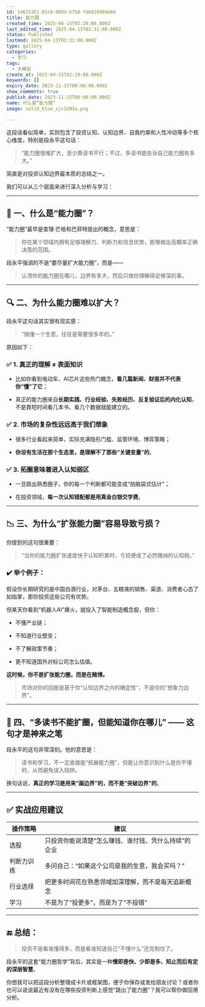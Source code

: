 ```yaml
---
id: 1d615351-01c0-808d-b7b0-fd6010984e0d
title: 能力圈
created_time: 2025-04-15T02:29:00.000Z
last_edited_time: 2025-04-15T02:31:00.000Z
status: Published
lastmod: 2025-04-15T02:31:00.000Z
type: gallery
categories:
  - 学习
tags:
  - 大模型
create_at: 2025-04-15T02:29:00.000Z
keywords: []
expiry_date: 2023-11-15T00:00:00.000Z
show_comments: true
publish_date: 2023-11-15T00:00:00.000Z
name: 什么是“能力圈”
image: solid_blue_zjc32N3a.png

---
```


这段话看似简单，实则包含了投资认知、认知边界、自我约束和人性冲动等多个核心维度，特别是段永平这句话：

> “能力圈很难扩大，至少靠读书不行；不过，多读书能告诉自己能力圈有多大。”

简直是对投资认知边界最本质的总结之一。

我们可以从三个层面来进行深入分析与学习：

***

## 🧠 一、什么是“能力圈”？

“能力圈”最早是查理·芒格和巴菲特提出的概念，意思是：

> 你在某个领域内拥有足够理解力、判断力和信息优势，能够做出高概率正确决策的范围。

段永平强调的不是“要尽量扩大能力圈”，而是——

> 认清你的能力圈在哪儿、边界有多大，然后只做你理解得足够深的事。

***

## 🔍 二、为什么能力圈**难以扩大**？

段永平这句话其实很有现实感：

> “搞懂一个生意，往往是需要很多年的。”

原因如下：

### ✅ 1. 真正的理解 ≠ 表面知识

*   比如你看到电动车、AI芯片这些热门概念，**看几篇新闻、财报并不代表你“懂”了它**；

*   真正的能力圈来自**长期实践、行业经验、失败经历、反复验证后的内化认知**，不是靠短时间看几本书、看几个数据就能建立的。

### ✅ 2. 市场的复杂性远远高于我们想象

*   很多行业看起来简单，实际充满隐形门槛、监管环境、博弈策略；

*   **你没有生活在那个生态里，是理解不了那些“关键变量”的**。

### ✅ 3. 拓圈意味着进入认知弱区

*   一旦跳出熟悉圈子，你的每一个判断都可能变成“拍脑袋式估计”；

*   在投资领域，**每一次认知错配都是用真金白银交学费**。

***

## 📉 三、为什么“扩张能力圈”容易导致亏损？

你提到的这句很重要：

> “当你的能力圈扩张速度快于认知积累时，亏损便成了必然缴纳的认知税。”

### ✔️ 举个例子：

假设你长期研究的是中国白酒行业，对茅台、五粮液的销售、渠道、消费者心态了如指掌，那你投资这些公司有优势。

但某天你看到“机器人AI”爆火，就投入了智能制造概念股，但你：

*   不懂产业链；

*   不知道行业壁垒；

*   不了解政策节奏；

*   更不知道国外对标公司怎么估值。

**这时候，你不是扩张能力圈，而是在赌博。**

> 市场对你的回报是基于你“认知边界之内的确定性”，不是你的“想象力边界”。

***

## 📘 四、“多读书不能扩圈，但能知道你在哪儿” —— 这句才是神来之笔

段永平的这句非常深刻。他的意思是：

> 读书和学习，不一定直接能“拓展能力圈”，但能让你意识到什么是你不懂的，从而避免误入陷阱。

换句话说，**真正的学习是用来“画边界”的，而不是“突破边界”的**。

***

## ✅ 实战应用建议

| 操作策略  | 建议                          |
| ----- | --------------------------- |
| 选股    | 只投资你能说清楚“怎么赚钱、谁付钱、凭什么持续”的企业 |
| 判断力训练 | 多问自己：“如果这个公司是我的生意，我会买吗？”    |
| 行业选择  | 把更多时间花在熟悉领域加深理解，而不是每天追新概念   |
| 学习    | 不是为了“投更多”，而是为了“不投错”         |

***

## 🔚 总结：

> 投资不是看谁懂得多，而是看谁知道自己“不懂什么”还克制住了。

段永平的这套“能力圈哲学”背后，其实是一种**慢即是快、少即是多、知止而后有定的深层智慧**。

你想我可以把这段分析整理成卡片或框架图，便于你保存或发给朋友讨论？或者你也可以说说最近有没有在哪些投资判断上感觉“跳出了能力圈”？我可以帮你做回溯分析。
